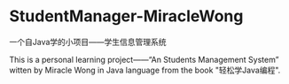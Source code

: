 StudentManager-MiracleWong
==========================

一个自Java学的小项目——学生信息管理系统

This is a personal learning project——“An Students Management System” witten by Miracle Wong in Java language from the book "轻松学Java编程".
